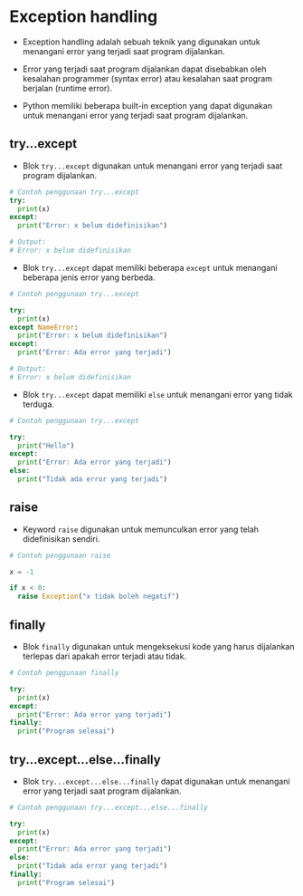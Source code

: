 # Exception handling

- Exception handling adalah sebuah teknik yang digunakan untuk menangani error yang terjadi saat program dijalankan.

- Error yang terjadi saat program dijalankan dapat disebabkan oleh kesalahan programmer (syntax error) atau kesalahan saat program berjalan (runtime error).

- Python memiliki beberapa built-in exception yang dapat digunakan untuk menangani error yang terjadi saat program dijalankan.

## try...except

- Blok `try...except` digunakan untuk menangani error yang terjadi saat program dijalankan.

```python
# Contoh penggunaan try...except
try:
  print(x)
except:
  print("Error: x belum didefinisikan")

# Output:
# Error: x belum didefinisikan
```

- Blok `try...except` dapat memiliki beberapa `except` untuk menangani beberapa jenis error yang berbeda.

```python
# Contoh penggunaan try...except

try:
  print(x)
except NameError:
  print("Error: x belum didefinisikan")
except:
  print("Error: Ada error yang terjadi")

# Output:
# Error: x belum didefinisikan
```

- Blok `try...except` dapat memiliki `else` untuk menangani error yang tidak terduga.

```python
# Contoh penggunaan try...except

try:
  print("Hello")
except:
  print("Error: Ada error yang terjadi")
else:
  print("Tidak ada error yang terjadi")

```

## raise

- Keyword `raise` digunakan untuk memunculkan error yang telah didefinisikan sendiri.

```python
# Contoh penggunaan raise

x = -1

if x < 0:
  raise Exception("x tidak boleh negatif")
```

## finally

- Blok `finally` digunakan untuk mengeksekusi kode yang harus dijalankan terlepas dari apakah error terjadi atau tidak.

```python
# Contoh penggunaan finally

try:
  print(x)
except:
  print("Error: Ada error yang terjadi")
finally:
  print("Program selesai")
```

## try...except...else...finally

- Blok `try...except...else...finally` dapat digunakan untuk menangani error yang terjadi saat program dijalankan.

```python
# Contoh penggunaan try...except...else...finally

try:
  print(x)
except:
  print("Error: Ada error yang terjadi")
else:
  print("Tidak ada error yang terjadi")
finally:
  print("Program selesai")
```
